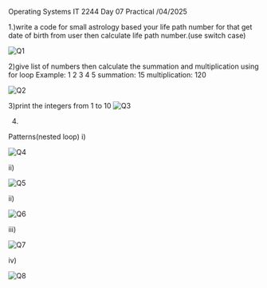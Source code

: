 
Operating Systems IT 2244
Day 07 Practical
/04/2025

1.)write a code for small astrology based your life path number for that get date of birth from user then calculate life path number.(use switch case)

![Q1](https://github.com/user-attachments/assets/eeb9c78b-15d0-4afc-9b8c-702535e30389)


2)give list of numbers then calculate the summation and multiplication using for loop
Example:
1 2 3 4 5 
summation: 15
multiplication: 120

![Q2](https://github.com/user-attachments/assets/1741d5ca-1dcf-495e-bc1d-b935c4ce81f5)


3)print the integers from 1 to 10
![Q3](https://github.com/user-attachments/assets/170dc512-a227-46b1-8a9e-285eb2fd954d)


4)
Patterns(nested loop)
i)  

  ![Q4](https://github.com/user-attachments/assets/1c62f4b4-cd37-4c14-b5be-09992db0e094)


ii) 

![Q5](https://github.com/user-attachments/assets/bb27abe6-827e-4b1e-8d7b-52368e1b6234)


ii) 

![Q6](https://github.com/user-attachments/assets/9245b6c0-0920-43a4-ab20-adfa7995dbea)


iii) 

![Q7](https://github.com/user-attachments/assets/8769520b-d56e-42ef-a84e-8ee59cddca19)


iv) 

![Q8](https://github.com/user-attachments/assets/1212a3f5-8236-404f-a03e-cc61f9796862)




